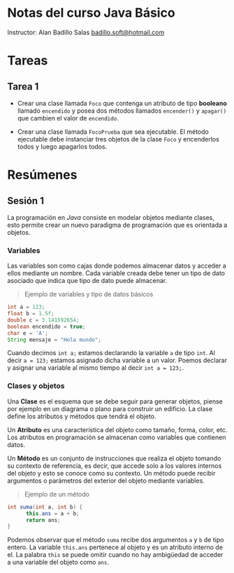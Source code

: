 # Notas del curso Java Básico

Instructor: Alan Badillo Salas <badillo.soft@hotmail.com>

# Tareas

## Tarea 1

* Crear una clase llamada `Foco` que contenga un atributo de tipo **booleano** llamado `encendido` y posea dos métodos llamados `encender()` y `apagar()` que cambien el valor de `encendido`.

* Crear una clase llamada `FocoPrueba` que sea ejecutable. El método ejecutable debe instanciar tres objetos de la clase `Foco` y encenderlos todos y luego apagarlos todos.

# Resúmenes

## Sesión 1

La programación en *Java* consiste en modelar objetos mediante clases, esto permite crear un nuevo paradigma de programación que es orientada a objetos.

### Variables

Las variables son como cajas donde podemos almacenar datos y acceder a ellos mediante un nombre. Cada variable creada debe tener un tipo de dato asociado que indica que tipo de dato puede almacenar.

> Ejemplo de variables y tipo de datos básicos

~~~java
int a = 123;
float b = 1.5f;
double c = 3.141592654;
boolean encendido = true;
char e = 'A';
String mensaje = "Hola mundo";
~~~~

Cuando decimos `int a;` estamos declarando la variable `a` de tipo `int`. Al decir `a = 123;` estamos asignado dicha variable a un valor. Poemos declarar y asignar una variable al mismo tiempo al decir `int a = 123;`.

### Clases y objetos

Una **Clase** es el esquema que se debe seguir para generar objetos, piense por ejemplo en un diagrama o plano para construir un edificio. La clase define los atributos y métodos que tendrá el objeto.

Un **Atributo** es una característica del objeto como tamaño, forma, color, etc. Los atributos en programación se almacenan como variables que contienen datos.

Un **Método** es un conjunto de instrucciones que realiza el objeto tomando su contexto de referencia, es decir, que accede solo a los valores internos del objeto y esto se conoce como su contexto. Un método puede recibir argumentos o parámetros del exterior del objeto mediante variables.

> Ejemplo de un método

~~~java
int suma(int a, int b) {
      this.ans = a + b;
      return ans;
}
~~~

Podemos observar que el método `suma` recibe dos argumentos `a` y `b` de tipo entero. La variable `this.ans` pertenece al objeto y es un atributo interno de el. La palabra `this` se puede omitir cuando no hay ambigüedad de acceder a una variable del objeto como `ans`.

